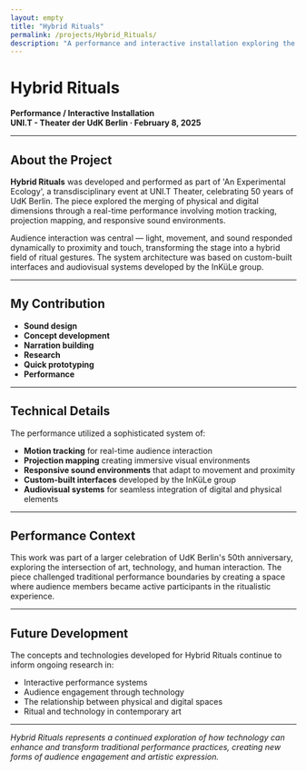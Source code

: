 ```yaml
---
layout: empty
title: "Hybrid Rituals"
permalink: /projects/Hybrid_Rituals/
description: "A performance and interactive installation exploring the merging of physical and digital dimensions through motion tracking, projection mapping, and responsive sound environments."
---
```


# Hybrid Rituals

**Performance / Interactive Installation**  
**UNI.T - Theater der UdK Berlin · February 8, 2025**

---

## About the Project

**Hybrid Rituals** was developed and performed as part of 'An Experimental Ecology', a transdisciplinary event at UNI.T Theater, celebrating 50 years of UdK Berlin. The piece explored the merging of physical and digital dimensions through a real-time performance involving motion tracking, projection mapping, and responsive sound environments.

Audience interaction was central — light, movement, and sound responded dynamically to proximity and touch, transforming the stage into a hybrid field of ritual gestures. The system architecture was based on custom-built interfaces and audiovisual systems developed by the InKüLe group.

---

## My Contribution

- **Sound design**
- **Concept development**
- **Narration building**
- **Research**
- **Quick prototyping**
- **Performance**

---

## Technical Details

The performance utilized a sophisticated system of:

- **Motion tracking** for real-time audience interaction
- **Projection mapping** creating immersive visual environments
- **Responsive sound environments** that adapt to movement and proximity
- **Custom-built interfaces** developed by the InKüLe group
- **Audiovisual systems** for seamless integration of digital and physical elements

---

## Performance Context

This work was part of a larger celebration of UdK Berlin's 50th anniversary, exploring the intersection of art, technology, and human interaction. The piece challenged traditional performance boundaries by creating a space where audience members became active participants in the ritualistic experience.

---

## Future Development

The concepts and technologies developed for Hybrid Rituals continue to inform ongoing research in:

- Interactive performance systems
- Audience engagement through technology
- The relationship between physical and digital spaces
- Ritual and technology in contemporary art

---

*Hybrid Rituals represents a continued exploration of how technology can enhance and transform traditional performance practices, creating new forms of audience engagement and artistic expression.*
